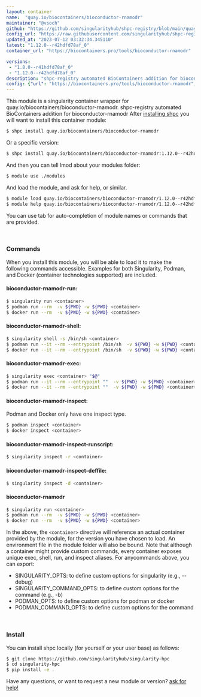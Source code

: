 ```yaml
---
layout: container
name:  "quay.io/biocontainers/bioconductor-rnamodr"
maintainer: "@vsoch"
github: "https://github.com/singularityhub/shpc-registry/blob/main/quay.io/biocontainers/bioconductor-rnamodr/container.yaml"
config_url: "https://raw.githubusercontent.com/singularityhub/shpc-registry/main/quay.io/biocontainers/bioconductor-rnamodr/container.yaml"
updated_at: "2023-07-12 03:32:34.345110"
latest: "1.12.0--r42hdfd78af_0"
container_url: "https://biocontainers.pro/tools/bioconductor-rnamodr"

versions:
 - "1.8.0--r41hdfd78af_0"
 - "1.12.0--r42hdfd78af_0"
description: "shpc-registry automated BioContainers addition for bioconductor-rnamodr"
config: {"url": "https://biocontainers.pro/tools/bioconductor-rnamodr", "maintainer": "@vsoch", "description": "shpc-registry automated BioContainers addition for bioconductor-rnamodr", "latest": {"1.12.0--r42hdfd78af_0": "sha256:33bf2f1c64cb059cf26e56b33be75fd1d0a9caf8c5599691818ebe5f8bc96fe8"}, "tags": {"1.8.0--r41hdfd78af_0": "sha256:5865322c352fd17ccba911cbc742c38c0ce8ede439209da608f6cfc35e376f2f", "1.12.0--r42hdfd78af_0": "sha256:33bf2f1c64cb059cf26e56b33be75fd1d0a9caf8c5599691818ebe5f8bc96fe8"}, "docker": "quay.io/biocontainers/bioconductor-rnamodr"}
---
```


This module is a singularity container wrapper for quay.io/biocontainers/bioconductor-rnamodr.
shpc-registry automated BioContainers addition for bioconductor-rnamodr
After [installing shpc](#install) you will want to install this container module:


```bash
$ shpc install quay.io/biocontainers/bioconductor-rnamodr
```

Or a specific version:

```bash
$ shpc install quay.io/biocontainers/bioconductor-rnamodr:1.12.0--r42hdfd78af_0
```

And then you can tell lmod about your modules folder:

```bash
$ module use ./modules
```

And load the module, and ask for help, or similar.

```bash
$ module load quay.io/biocontainers/bioconductor-rnamodr/1.12.0--r42hdfd78af_0
$ module help quay.io/biocontainers/bioconductor-rnamodr/1.12.0--r42hdfd78af_0
```

You can use tab for auto-completion of module names or commands that are provided.

<br>

### Commands

When you install this module, you will be able to load it to make the following commands accessible.
Examples for both Singularity, Podman, and Docker (container technologies supported) are included.

#### bioconductor-rnamodr-run:

```bash
$ singularity run <container>
$ podman run --rm  -v ${PWD} -w ${PWD} <container>
$ docker run --rm  -v ${PWD} -w ${PWD} <container>
```

#### bioconductor-rnamodr-shell:

```bash
$ singularity shell -s /bin/sh <container>
$ podman run --it --rm --entrypoint /bin/sh  -v ${PWD} -w ${PWD} <container>
$ docker run --it --rm --entrypoint /bin/sh  -v ${PWD} -w ${PWD} <container>
```

#### bioconductor-rnamodr-exec:

```bash
$ singularity exec <container> "$@"
$ podman run --it --rm --entrypoint ""  -v ${PWD} -w ${PWD} <container> "$@"
$ docker run --it --rm --entrypoint ""  -v ${PWD} -w ${PWD} <container> "$@"
```

#### bioconductor-rnamodr-inspect:

Podman and Docker only have one inspect type.

```bash
$ podman inspect <container>
$ docker inspect <container>
```

#### bioconductor-rnamodr-inspect-runscript:

```bash
$ singularity inspect -r <container>
```

#### bioconductor-rnamodr-inspect-deffile:

```bash
$ singularity inspect -d <container>
```



#### bioconductor-rnamodr

```bash
$ singularity run <container>
$ podman run --rm  -v ${PWD} -w ${PWD} <container>
$ docker run --rm  -v ${PWD} -w ${PWD} <container>
```


In the above, the `<container>` directive will reference an actual container provided
by the module, for the version you have chosen to load. An environment file in the
module folder will also be bound. Note that although a container
might provide custom commands, every container exposes unique exec, shell, run, and
inspect aliases. For anycommands above, you can export:

 - SINGULARITY_OPTS: to define custom options for singularity (e.g., --debug)
 - SINGULARITY_COMMAND_OPTS: to define custom options for the command (e.g., -b)
 - PODMAN_OPTS: to define custom options for podman or docker
 - PODMAN_COMMAND_OPTS: to define custom options for the command

<br>

### Install

You can install shpc locally (for yourself or your user base) as follows:

```bash
$ git clone https://github.com/singularityhub/singularity-hpc
$ cd singularity-hpc
$ pip install -e .
```

Have any questions, or want to request a new module or version? [ask for help!](https://github.com/singularityhub/singularity-hpc/issues)